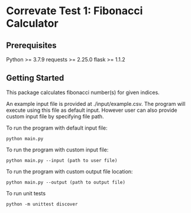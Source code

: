 # Correvate Test 1: Fibonacci Calculator

## Prerequisites

Python >= 3.7.9
requests >= 2.25.0
flask >= 1.1.2

## Getting Started

This package calculates fibonacci number(s) for given indices.

An example input file is provided at ./input/example.csv. The program will execute using this file as default input. However user can also provide custom input file by specifying file path.

To run the program with default input file:
```
python main.py
```

To run the program with custom input file:
```
python main.py --input (path to user file)
```

To run the program with custom output file location:
```
python main.py --output (path to output file)
```

To run unit tests
```
python -m unittest discover
```


